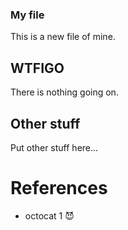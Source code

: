 ### My file

This is a new file of mine.

## WTFIGO

There is nothing going on.

## Other stuff

Put other stuff here...

# References

* octocat 1 😈

